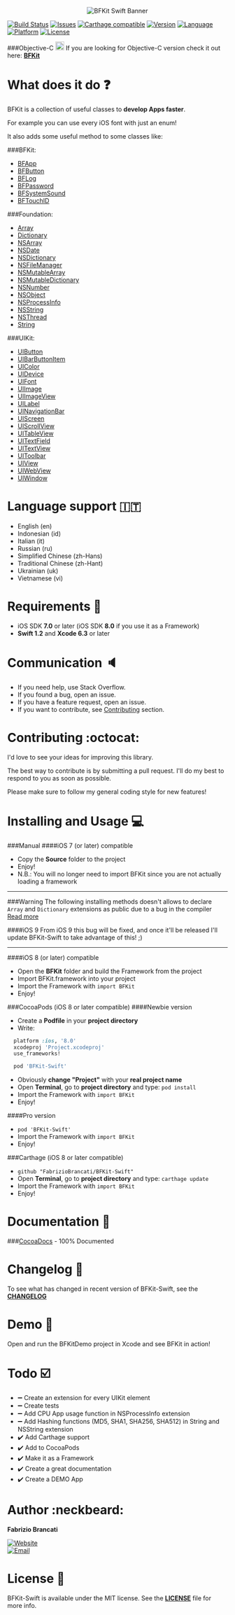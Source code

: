 <p align="center"><img src="http://github.fabriziobrancati.com/bfkit/resources/banner-swift.png" alt="BFKit Swift Banner"></p>

[![Build Status](https://travis-ci.org/FabrizioBrancati/BFKit-Swift.svg?branch=master)](https://travis-ci.org/FabrizioBrancati/BFKit-Swift)
[![Issues](https://img.shields.io/github/issues/FabrizioBrancati/BFKit-Swift.svg?style=flat)](https://github.com/FabrizioBrancati/BFKit-Swift/issues)
[![Carthage compatible](https://img.shields.io/badge/Carthage-compatible-4BC51D.svg?style=flat)](https://github.com/Carthage/Carthage)
[![Version](https://img.shields.io/cocoapods/v/BFKit-Swift.svg?style=flat)][CocoaDocs]
[![Language](https://img.shields.io/badge/language-Swift-orange.svg)](https://developer.apple.com/swift/)
[![Platform](https://img.shields.io/badge/platform-iOS-ffc713.svg)][CocoaDocs]
[![License](https://img.shields.io/badge/license-MIT-lightgrey.svg)](https://github.com/FabrizioBrancati/BBFKit-Swift/blob/master/LICENSE)

###Objective-C <img src="http://github.fabriziobrancati.com/bfkit/resources/objc-icon.png" height="20" width="20">
If you are looking for Objective-C version check it out here: **[BFKit](https://github.com/FabrizioBrancati/BFKit)**

What does it do :question:
==========================
BFKit is a collection of useful classes to **develop Apps faster**.

For example you can use every iOS font with just an enum!

It also adds some useful method to some classes like:

###BFKit:
- [BFApp](http://cocoadocs.org/docsets/BFKit-Swift/1.4.0/Classes/BFApp.html)
- [BFButton](http://cocoadocs.org/docsets/BFKit-Swift/1.4.0/Classes/BFButton.html)
- [BFLog](http://cocoadocs.org/docsets/BFKit-Swift/1.4.0/Functions.html#/)
- [BFPassword](http://cocoadocs.org/docsets/BFKit-Swift/1.4.0/Classes/BFPassword.html)
- [BFSystemSound](http://cocoadocs.org/docsets/BFKit-Swift/1.4.0/Classes/BFSystemSound.html)
- [BFTouchID](http://cocoadocs.org/docsets/BFKit-Swift/1.4.0/Classes/BFTouchID.html)

###Foundation:
- [Array](http://cocoadocs.org/docsets/BFKit-Swift/1.4.0/Extensions.html#/s:Sa)
- [Dictionary](http://cocoadocs.org/docsets/BFKit-Swift/1.4.0/Extensions.html#/s:VSs10Dictionary)
- [NSArray](http://cocoadocs.org/docsets/BFKit-Swift/1.4.0/Extensions/NSArray.html)
- [NSDate](http://cocoadocs.org/docsets/BFKit-Swift/1.4.0/Extensions/NSDate.html)
- [NSDictionary](http://cocoadocs.org/docsets/BFKit-Swift/1.4.0/Extensions/NSDictionary.html)
- [NSFileManager](http://cocoadocs.org/docsets/BFKit-Swift/1.4.0/Extensions/NSFileManager.html)
- [NSMutableArray](http://cocoadocs.org/docsets/BFKit-Swift/1.4.0/Extensions/NSMutableArray.html)
- [NSMutableDictionary](http://cocoadocs.org/docsets/BFKit-Swift/1.4.0/Extensions/NSMutableDictionary.html)
- [NSNumber](http://cocoadocs.org/docsets/BFKit-Swift/1.4.0/Extensions/NSNumber.html)
- [NSObject](http://cocoadocs.org/docsets/BFKit-Swift/1.4.0/Extensions/NSObject.html)
- [NSProcessInfo](http://cocoadocs.org/docsets/BFKit-Swift/1.4.0/Extensions.html#/)
- [NSString](http://cocoadocs.org/docsets/BFKit-Swift/1.4.0/Extensions/NSString.html)
- [NSThread](http://cocoadocs.org/docsets/BFKit-Swift/1.4.0/Extensions/NSThread.html)
- [String](http://cocoadocs.org/docsets/BFKit-Swift/1.4.0/Extensions/String.html)

###UIKit:
- [UIButton](http://cocoadocs.org/docsets/BFKit-Swift/1.4.0/Extensions/UIButton.html)
- [UIBarButtonItem](http://cocoadocs.org/docsets/BFKit-Swift/1.4.0/Extensions/UIBarButtonItem.html)
- [UIColor](http://cocoadocs.org/docsets/BFKit-Swift/1.4.0/Extensions/UIColor.html)
- [UIDevice](http://cocoadocs.org/docsets/BFKit-Swift/1.4.0/Extensions/UIDevice.html)
- [UIFont](http://cocoadocs.org/docsets/BFKit-Swift/1.4.0/Extensions/UIFont.html)
- [UIImage](http://cocoadocs.org/docsets/BFKit-Swift/1.4.0/Extensions/UIImage.html)
- [UIImageView](http://cocoadocs.org/docsets/BFKit-Swift/1.4.0/Extensions/UIImageView.html)
- [UILabel](http://cocoadocs.org/docsets/BFKit-Swift/1.4.0/Extensions/UILabel.html)
- [UINavigationBar](http://cocoadocs.org/docsets/BFKit-Swift/1.4.0/Extensions/UINavigationBar.html)
- [UIScreen](http://cocoadocs.org/docsets/BFKit-Swift/1.4.0/Extensions/UIScreen.html)
- [UIScrollView](http://cocoadocs.org/docsets/BFKit-Swift/1.4.0/Extensions/UIScrollView.html)
- [UITableView](http://cocoadocs.org/docsets/BFKit-Swift/1.4.0/Extensions/UITableView.html)
- [UITextField](http://cocoadocs.org/docsets/BFKit-Swift/1.4.0/Extensions/UITextField.html)
- [UITextView](http://cocoadocs.org/docsets/BFKit-Swift/1.4.0/Extensions/UITextView.html)
- [UIToolbar](http://cocoadocs.org/docsets/BFKit-Swift/1.4.0/Extensions/UIToolbar.html)
- [UIView](http://cocoadocs.org/docsets/BFKit-Swift/1.4.0/Extensions/UIView.html)
- [UIWebView](http://cocoadocs.org/docsets/BFKit-Swift/1.4.0/Extensions/UIWebView.html)
- [UIWindow](http://cocoadocs.org/docsets/BFKit-Swift/1.4.0/Extensions/UIWindow.html)

Language support :it:
=====================
- English (en)
- Indonesian (id)
- Italian (it)
- Russian (ru)
- Simplified Chinese (zh-Hans)
- Traditional Chinese (zh-Hant)
- Ukrainian (uk)
- Vietnamese (vi)

Requirements :iphone:
=====================
- iOS SDK **7.0** or later (iOS SDK **8.0** if you use it as a Framework)
- **Swift 1.2** and **Xcode 6.3** or later

Communication :speaker:
=======================
- If you need help, use Stack Overflow.
- If you found a bug, open an issue.
- If you have a feature request, open an issue.
- If you want to contribute, see [Contributing](https://github.com/FabrizioBrancati/BFKit-Swift#contributing-octocat) section.

Contributing :octocat:
======================
I'd love to see your ideas for improving this library.

The best way to contribute is by submitting a pull request.
I'll do my best to respond to you as soon as possible.

Please make sure to follow my general coding style for new features!

Installing and Usage :computer:
===============================
###Manual
####iOS 7 (or later) compatible
- Copy the **Source** folder to the project
- Enjoy!
- N.B.: You will no longer need to import BFKit since you are not actually loading a framework

---
###Warning
The following installing methods doesn't allows to declare ```Array``` and ```Dictionary``` extensions as public due to a bug in the compiler
[Read more](https://devforums.apple.com/message/983747)

####iOS 9
From iOS 9 this bug will be fixed, and once it'll be released I'll update BFKit-Swift to take advantage of this! ;)

---

####iOS 8 (or later) compatible
- Open the **BFKit** folder and build the Framework from the project
- Import BFKit.framework into your project
- Import the Framework with ```import BFKit```
- Enjoy!

###CocoaPods (iOS 8 or later compatible)
####Newbie version
- Create a **Podfile** in your **project directory**
- Write:
```ruby
  platform :ios, '8.0'
  xcodeproj 'Project.xcodeproj'
  use_frameworks!

  pod 'BFKit-Swift'
```
- Obviously **change "Project"**  with your **real project name**
- Open **Terminal**, go to **project directory** and type: ```pod install```
- Import the Framework with ```import BFKit```
- Enjoy!

####Pro version
- ```pod 'BFKit-Swift'```
- Import the Framework with ```import BFKit```
- Enjoy!

###Carthage (iOS 8 or later compatible)
- ```github "FabrizioBrancati/BFKit-Swift"```
- Open **Terminal**, go to **project directory** and type: ```carthage update```
- Import the Framework with ```import BFKit```
- Enjoy!

Documentation :100:
===================
###[CocoaDocs] - 100% Documented

Changelog :bookmark_tabs:
=========================
To see what has changed in recent version of BFKit-Swift, see the **[CHANGELOG](https://github.com/FabrizioBrancati/BFKit-Swift/blob/master/CHANGELOG.md)**

Demo :wrench:
=============
Open and run the BFKitDemo project in Xcode and see BFKit in action!

Todo :ballot_box_with_check:
============================
- :heavy_minus_sign: Create an extension for every UIKit element
- :heavy_minus_sign: Create tests
- :heavy_minus_sign: Add CPU App usage function in NSProcessInfo extension
- :heavy_minus_sign: Add Hashing functions (MD5, SHA1, SHA256, SHA512) in String and NSString extension
- :heavy_check_mark: Add Carthage support
- :heavy_check_mark: Add to CocoaPods
- :heavy_check_mark: Make it as a Framework
- :heavy_check_mark: Create a great documentation
- :heavy_check_mark: Create a DEMO App

Author :neckbeard:
==================
**Fabrizio Brancati**

[![Website](https://img.shields.io/badge/website-fabriziobrancati.com-4fb0c8.svg)](http://www.fabriziobrancati.com)
<br>
[![Email](https://img.shields.io/badge/email-fabrizio.brancati%40gmail.com-green.svg)](mailto:fabrizio.brancati@gmail.com)

License :scroll:
================
BFKit-Swift is available under the MIT license. See the **[LICENSE](https://github.com/FabrizioBrancati/BFKit-Swift/blob/master/LICENSE)** file for more info.

[CocoaDocs]: http://cocoadocs.org/docsets/BFKit-Swift/1.4.0/
